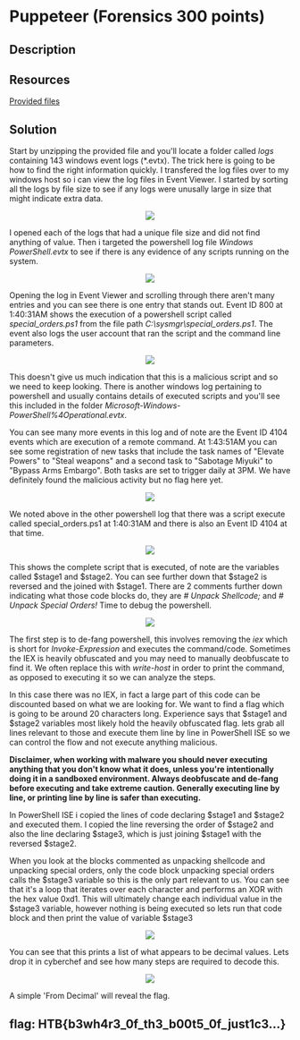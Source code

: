 # Puppeteer (Forensics 300 points) 

## Description



## Resources

[Provided files]()

## Solution

Start by unzipping the provided file and you'll locate a folder called *logs* containing 143 windows event logs (*.evtx). The trick here is going to be how to find the right information quickly. I transfered the log files over to my windows host so i can view the log files in Event Viewer. I started by sorting all the logs by file size to see if any logs were unusally large in size that might indicate extra data.

<p align="center"><img src="_images/1fileSortSize.png"></p>

I opened each of the logs that had a unique file size and did not find anything of value. Then i targeted the powershell log file *Windows PowerShell.evtx* to see if there is any evidence of any scripts running on the system. 

<p align="center"><img src="_images/2powershellEmpty.png"></p>

Opening the log in Event Viewer and scrolling through there aren't many entries and you can see there is one entry that stands out. Event ID 800 at 1:40:31AM shows the execution of a powershell script called *special_orders.ps1* from the file path *C:\sysmgr\special_orders.ps1*. The event also logs the user account that ran the script and the command line parameters. 

<p align="center"><img src="_images/2-1powershell_Log.png"></p>

This doesn't give us much indication that this is a malicious script and so we need to keep looking. There is another windows log pertaining to powershell and usually contains details of executed scripts and you'll see this included in the folder *Microsoft-Windows-PowerShell%4Operational.evtx*.

You can see many more events in this log and of note are the Event ID 4104 events which are execution of a remote command. At 1:43:51AM you can see some registration of new tasks that include the task names of "Elevate Powers" to "Steal weapons" and a second task to "Sabotage Miyuki" to "Bypass Arms Embargo". Both tasks are set to trigger daily at 3PM. We have definitely found the malicious activity but no flag here yet. 

<p align="center"><img src="_images/4script2.png"></p>

We noted above in the other powershell log that there was a script execute called special_orders.ps1 at 1:40:31AM and there is also an Event ID 4104 at that time.

<p align="center"><img src="_images/3script1.png"></p>

This shows the complete script that is executed, of note are the variables called $stage1 and $stage2. You can see further down that $stage2 is reversed and the joined with $stage1. There are 2 comments further down indicating what those code blocks do, they are *# Unpack Shellcode;* and *# Unpack Special Orders!* Time to debug the powershell. 

<p align="center"><img src="_images/4-1script2.png"></p>

The first step is to de-fang powershell, this involves removing the *iex* which is short for *Invoke-Expression* and executes the command/code. Sometimes the IEX is heavily obfuscated and you may need to manually deobfuscate to find it. We often replace this with *write-host* in order to print the command, as opposed to executing it so we can analyze the steps. 

In this case there was no IEX, in fact a large part of this code can be discounted based on what we are looking for. We want to find a flag which is going to be around 20 characters long. Experience says that $stage1 and $stage2 variables most likely hold the heavily obfuscated flag. lets grab all lines relevant to those and execute them line by line in PowerShell ISE so we can control the flow and not execute anything malicious.

**Disclaimer, when working with malware you should never executing anything that you don't know what it does, unless you're intentionally doing it in a sandboxed environment. Always deobfuscate and de-fang before executing and take extreme caution. Generally executing line by line, or printing line by line is safer than executing.**

In PowerShell ISE i copied the lines of code declaring $stage1 and $stage2 and executed them. I copied the line reversing the order of $stage2 and also the line declaring $stage3, which is just joining $stage1 with the reversed $stage2.

When you look at the blocks commented as unpacking shellcode and unpacking special orders, only the code block unpacking special orders calls the $stage3 variable so this is the only part relevant to us. You can see that it's a loop that iterates over each character and performs an XOR with the hex value 0xd1. This will ultimately change each individual value in the $stage3 variable, however nothing is being executed so lets run that code block and then print the value of variable $stage3

<p align="center"><img src="_images/5powershellSolve.png"></p>

You can see that this prints a list of what appears to be decimal values. Lets drop it in cyberchef and see how many steps are required to decode this.

<p align="center"><img src="_images/6flag.png"></p>

A simple 'From Decimal' will reveal the flag.

## flag: HTB{b3wh4r3_0f_th3_b00t5_0f_just1c3...}
